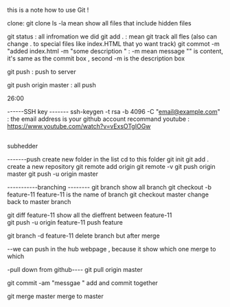 this is a note how to use Git !

clone:
git clone <copy the path from the GitHub>
ls -la mean show all files that include hidden files 

git status     : all infromation we did
git add .      : mean git track all fles  (also can change . to special files like index.HTML that yo want track) 
git commot -m "added index.html  -m "some description "      : -m mean message  "" is content, it's same as the commit box , second -m is the description box

git push       : push to server 

git push origin master : all push 

26:00



------SSH key -------
ssh-keygen -t rsa -b 4096 -C "email@example.com"  : the email address is your github account 
recommand youtube : https://www.youtube.com/watch?v=vExsOTgIOGw



##
subhedder

-------push 
create new folder in the list 
cd to this folder 
git init
git add .
create a new repository 
git remote add origin <link of you copy >
git remote -v
git push origin master
git push -u origin master






-----------branching --------
git branch      show all branch
git checkout -b feature-11        feature-11 is the name of branch <after enter change the new branch>
git checkout master      change back to master branch<hit table button can select you want >

git diff  feature-11    show all the dieffrent between  feature-11  
git push -u origin feature-11         push feature 

git branch -d feature-11          delete branch but after merge 

--we can push in the hub webpage , because it show which one merge to which 




-pull down from github----
git pull origin master



git commit -am "messgae "   add and commit together  

git merge master        merge to master


